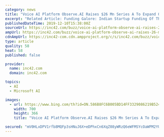 ```yaml
---
category: news
title: "Voice AI Platform Observe.AI Raises $26 Mn Series A To Expand Operations"
excerpt: "Related Article: Funding Galore: Indian Startup Funding Of The Week [Dec 9-14] In addition to the funding announcement, the company has also announced a partnership with US-based tech giant Microsoft to bring AI-powered coaching and conversational insights to clients of both the companies through Microsoft’s Azure marketplace. Swapnil Jain ..."
publishedDateTime: 2019-12-10T15:38:00Z
sourceUrl: https://inc42.com/buzz/voice-ai-platform-observe-ai-raises-26-mn-series-a-to-expand-operations/
ampUrl: https://inc42.com/buzz/voice-ai-platform-observe-ai-raises-26-mn-series-a-to-expand-operations/amp/
cdnAmpUrl: https://inc42-com.cdn.ampproject.org/c/s/inc42.com/buzz/voice-ai-platform-observe-ai-raises-26-mn-series-a-to-expand-operations/amp/
type: article
quality: 58
heat: 58
published: false

provider:
  name: inc42.com
  domain: inc42.com

topics:
  - AI
  - Microsoft AI

images:
  - url: https://www.bing.com/th?id=ON.586B8FC6B005BD14FF3329086219B524
    width: 700
    height: 366
    title: "Voice AI Platform Observe.AI Raises $26 Mn Series A To Expand Operations"

secured: "mV0HLxDPV1rfb8MQFp3sHNuJ6X+eDPhxCn6XqZ08yWRzQ6eWFMSYcOaWPM2YUJwnlvi1sAPRgIXlYyWm19WYwUdwxyBhWRudox6zjaYuN+ooPpml8IsN22qHYny4Bk+eyBb328vmKtdD4iUwLPwAi2hQr9qRaJbUlFFTeHOHWKUX+DcCWxEFwbV8OrC9QP3b7VJAo9yctEMkau1xrMMcTYwzl4eVCpxz+wVCD9vdXA2GFEfcM0qERWkO4/LsJm77uD30XCYhRoA3IN65u9Olig==;0yYPew9lQPjdKYqqUVQyvA=="
---
```


